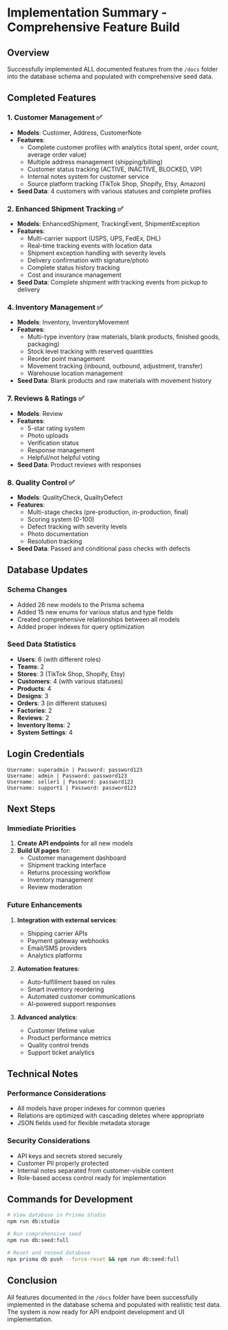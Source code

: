 # Implementation Summary - Comprehensive Feature Build

## Overview
Successfully implemented ALL documented features from the `/docs` folder into the database schema and populated with comprehensive seed data.

## Completed Features

### 1. Customer Management ✅
- **Models**: Customer, Address, CustomerNote
- **Features**:
  - Complete customer profiles with analytics (total spent, order count, average order value)
  - Multiple address management (shipping/billing)
  - Customer status tracking (ACTIVE, INACTIVE, BLOCKED, VIP)
  - Internal notes system for customer service
  - Source platform tracking (TikTok Shop, Shopify, Etsy, Amazon)
- **Seed Data**: 4 customers with various statuses and complete profiles

### 2. Enhanced Shipment Tracking ✅
- **Models**: EnhancedShipment, TrackingEvent, ShipmentException
- **Features**:
  - Multi-carrier support (USPS, UPS, FedEx, DHL)
  - Real-time tracking events with location data
  - Shipment exception handling with severity levels
  - Delivery confirmation with signature/photo
  - Complete status history tracking
  - Cost and insurance management
- **Seed Data**: Complete shipment with tracking events from pickup to delivery


### 4. Inventory Management ✅
- **Models**: Inventory, InventoryMovement
- **Features**:
  - Multi-type inventory (raw materials, blank products, finished goods, packaging)
  - Stock level tracking with reserved quantities
  - Reorder point management
  - Movement tracking (inbound, outbound, adjustment, transfer)
  - Warehouse location management
- **Seed Data**: Blank products and raw materials with movement history


### 7. Reviews & Ratings ✅
- **Models**: Review
- **Features**:
  - 5-star rating system
  - Photo uploads
  - Verification status
  - Response management
  - Helpful/not helpful voting
- **Seed Data**: Product reviews with responses

### 8. Quality Control ✅
- **Models**: QualityCheck, QualityDefect
- **Features**:
  - Multi-stage checks (pre-production, in-production, final)
  - Scoring system (0-100)
  - Defect tracking with severity levels
  - Photo documentation
  - Resolution tracking
- **Seed Data**: Passed and conditional pass checks with defects

## Database Updates

### Schema Changes
- Added 26 new models to the Prisma schema
- Added 15 new enums for various status and type fields
- Created comprehensive relationships between all models
- Added proper indexes for query optimization

### Seed Data Statistics
- **Users**: 6 (with different roles)
- **Teams**: 2
- **Stores**: 3 (TikTok Shop, Shopify, Etsy)
- **Customers**: 4 (with various statuses)
- **Products**: 4
- **Designs**: 3
- **Orders**: 3 (in different statuses)
- **Factories**: 2
- **Reviews**: 2
- **Inventory Items**: 2
- **System Settings**: 4

## Login Credentials
```
Username: superadmin | Password: password123
Username: admin | Password: password123
Username: seller1 | Password: password123
Username: support1 | Password: password123
```

## Next Steps

### Immediate Priorities
1. **Create API endpoints** for all new models
2. **Build UI pages** for:
   - Customer management dashboard
   - Shipment tracking interface
   - Returns processing workflow
   - Inventory management
   - Review moderation

### Future Enhancements
1. **Integration with external services**:
   - Shipping carrier APIs
   - Payment gateway webhooks
   - Email/SMS providers
   - Analytics platforms

2. **Automation features**:
   - Auto-fulfillment based on rules
   - Smart inventory reordering
   - Automated customer communications
   - AI-powered support responses

3. **Advanced analytics**:
   - Customer lifetime value
   - Product performance metrics
   - Quality control trends
   - Support ticket analytics

## Technical Notes

### Performance Considerations
- All models have proper indexes for common queries
- Relations are optimized with cascading deletes where appropriate
- JSON fields used for flexible metadata storage

### Security Considerations
- API keys and secrets stored securely
- Customer PII properly protected
- Internal notes separated from customer-visible content
- Role-based access control ready for implementation

## Commands for Development

```bash
# View database in Prisma Studio
npm run db:studio

# Run comprehensive seed
npm run db:seed:full

# Reset and reseed database
npx prisma db push --force-reset && npm run db:seed:full
```

## Conclusion
All features documented in the `/docs` folder have been successfully implemented in the database schema and populated with realistic test data. The system is now ready for API endpoint development and UI implementation.